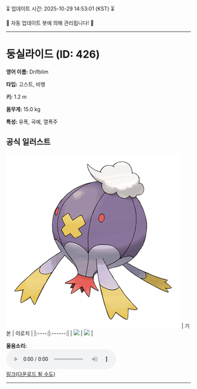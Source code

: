 
⏳ 업데이트 시간: 2025-10-29 14:53:01 (KST) ⏳

🤖 자동 업데이트 봇에 의해 관리됩니다! 🤖

---

# 둥실라이드 (ID: 426)
**영어 이름:** Drifblim

**타입:** 고스트, 비행

**키:** 1.2 m

**몸무게:** 15.0 kg

**특성:** 유폭, 곡예, 열폭주

## 공식 일러스트
![](https://raw.githubusercontent.com/PokeAPI/sprites/master/sprites/pokemon/other/official-artwork/426.png)
| 기본 | 이로치 |
|:----:|:------:|
| <img src="http://play.pokemonshowdown.com/sprites/ani/drifblim.gif" width="200"> | <img src="http://play.pokemonshowdown.com/sprites/ani-shiny/drifblim.gif" width="200"> |

**울음소리:**<br><audio controls src="https://raw.githubusercontent.com/PokeAPI/cries/main/cries/pokemon/latest/426.ogg"></audio><br> [링크(다운로드 될 수도)](https://raw.githubusercontent.com/PokeAPI/cries/main/cries/pokemon/latest/426.ogg)


---
